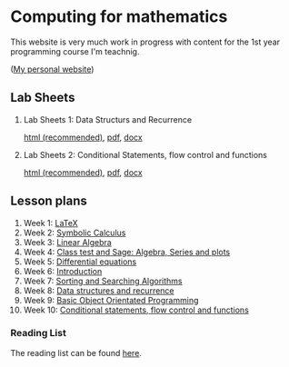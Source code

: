 # Computing for mathematics

This website is very much work in progress with content for the 1st year programming course I'm teachnig.

([My personal website](www.vincent-knight.com))
                 


## Lab Sheets

1. Lab Sheets 1:  Data Structurs and Recurrence

	[html (recommended)](./LabSheets/Week_03.html), [pdf](./LabSheets/Week_03.pdf), [docx](./LabSheets/Week_03.docx)

2. Lab Sheets 2: Conditional Statements, flow control and functions

	[html (recommended)](./LabSheets/Week_02.html), [pdf](./LabSheets/Week_02.pdf), [docx](./LabSheets/Week_02.docx)

## Lesson plans
1. Week 1: [ LaTeX](./Lesson_Plans/Week_01.html)
2. Week 2: [ Symbolic Calculus](./Lesson_Plans/Week_02.html)
3. Week 3: [ Linear Algebra](./Lesson_Plans/Week_03.html)
4. Week 4: [ Class test and Sage: Algebra, Series and plots](./Lesson_Plans/Week_04.html)
5. Week 5: [ Differential equations](./Lesson_Plans/Week_05.html)
6. Week 6: [ Introduction](./Lesson_Plans/Week_06.html)
7. Week 7: [ Sorting and Searching Algorithms](./Lesson_Plans/Week_07.html)
8. Week 8: [ Data structures and recurrence](./Lesson_Plans/Week_08.html)
9. Week 9: [ Basic Object Orientated Programming](./Lesson_Plans/Week_09.html)
10. Week 10: [ Conditional statements, flow control and functions](./Lesson_Plans/Week_10.html)


### Reading List

The reading list can be found [here](./Reading_list.html).

<script type="text/javascript">

  var _gaq = _gaq || [];
  _gaq.push(['_setAccount', 'UA-38016329-2']);
  _gaq.push(['_setDomainName', 'github.com']);
  _gaq.push(['_setAllowLinker', true]);
  _gaq.push(['_trackPageview']);

  (function() {
    var ga = document.createElement('script'); ga.type = 'text/javascript'; ga.async = true;
    ga.src = ('https:' == document.location.protocol ? 'https://ssl' : 'http://www') + '.google-analytics.com/ga.js';
    var s = document.getElementsByTagName('script')[0]; s.parentNode.insertBefore(ga, s);
  })();

</script>
                 